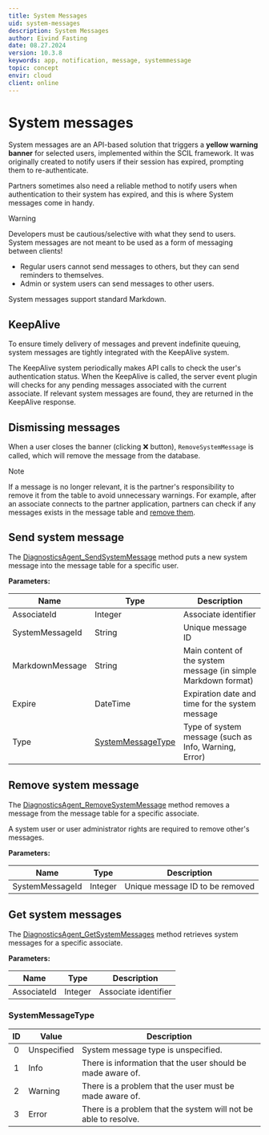 ```yaml
---
title: System Messages
uid: system-messages
description: System Messages
author: Eivind Fasting
date: 08.27.2024
version: 10.3.8
keywords: app, notification, message, systemmessage
topic: concept
envir: cloud
client: online
---
```


# System messages

System messages are an API-based solution that triggers a **yellow warning banner** for selected users, implemented within the SCIL framework. It was originally created to notify users if their session has expired, prompting them to re-authenticate.

Partners sometimes also need a reliable method to notify users when authentication to their system has expired, and this is where System messages come in handy.

> [!WARNING]
> Developers must be cautious/selective with what they send to users. System messages are not meant to be used as a form of messaging between clients!

* Regular users cannot send messages to others, but they can send reminders to themselves.
* Admin or system users can send messages to other users.

System messages support standard Markdown.

## KeepAlive

To ensure timely delivery of messages and prevent indefinite queuing, system messages are tightly integrated with the KeepAlive system.

The KeepAlive system periodically makes API calls to check the user's authentication status. When the KeepAlive is called, the server event plugin will checks for any pending messages associated with the current associate. If relevant system messages are found, they are returned in the KeepAlive response.

## Dismissing messages

When a user closes the banner (clicking ❌ button), `RemoveSystemMessage` is called, which will remove the message from the database.

> [!NOTE]
> If a message is no longer relevant, it is the partner's responsibility to remove it from the table to avoid unnecessary warnings. For example, after an associate connects to the partner application, partners can check if any messages exists in the message table and [remove them](#remove).

## Send system message

The [DiagnosticsAgent_SendSystemMessage][2] method puts a new system message into the message table for a specific user.

**Parameters:**

| Name | Type | Description |
|---|---|---|
| AssociateId | Integer | Associate identifier |
| SystemMessageId | String | Unique message ID |
| MarkdownMessage | String | Main content of the system message (in simple Markdown format) |
| Expire | DateTime | Expiration date and time for the system message |
| Type | [SystemMessageType](#systemmessagetype) | Type of system message (such as Info, Warning, Error) |

## <a id="remove"></a>Remove system message

The [DiagnosticsAgent_RemoveSystemMessage][4] method removes a message from the message table for a specific associate.

A system user or user administrator rights are required to remove other's messages.

**Parameters:**

| Name | Type | Description |
|---|---|---|
| SystemMessageId | Integer | Unique message ID to be removed |

## Get system messages

The [DiagnosticsAgent_GetSystemMessages][5] method retrieves system messages for a specific associate.

**Parameters:**

| Name | Type | Description |
|---|---|---|
| AssociateId | Integer | Associate identifier |

### <a id="systemmessagetype"></a>SystemMessageType

| ID | Value | Description |
|:-:|---|---|
| 0 | Unspecified | System message type is unspecified. |
| 1 | Info | There is information that the user should be made aware of. |
| 2 | Warning | There is a problem that the user must be made aware of. |
| 3 | Error | There is a problem that the system will not be able to resolve. |

<!-- Reference links -->
[2]: ../../api/reference/restful/agent/Diagnostics_Agent/v1DiagnosticsAgent_SendSystemMessage.md
[4]: ../../api/reference/restful/agent/Diagnostics_Agent/v1DiagnosticsAgent_DeleteSystemMessage.md
[5]: ../../api/reference/restful/agent/Diagnostics_Agent/v1DiagnosticsAgent_GetSystemMessage.md
